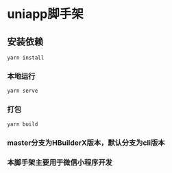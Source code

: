 <!--
 * @Author: wkiwi
 * @Email: w_kiwi@163.com
 * @Date: 2020-06-10 13:55:48
 * @LastEditors: wkiwi
 * @LastEditTime: 2023-05-17 11:05:53
--> 
# uniapp脚手架

## 安装依赖
```
yarn install
```

### 本地运行
```
yarn serve
```

### 打包
```
yarn build
```

### master分支为HBuilderX版本，默认分支为cli版本
### 本脚手架主要用于微信小程序开发
